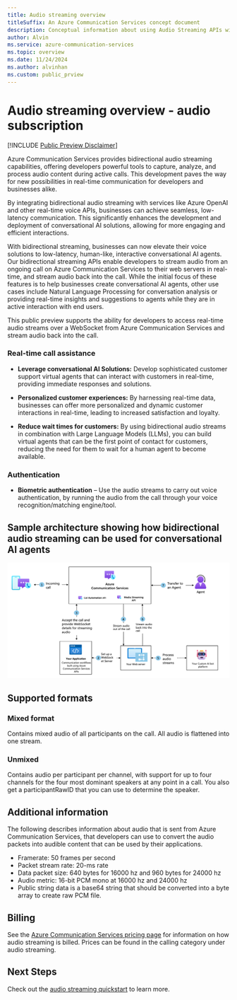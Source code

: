 ```yaml
---
title: Audio streaming overview
titleSuffix: An Azure Communication Services concept document
description: Conceptual information about using Audio Streaming APIs with Call Automation.
author: Alvin
ms.service: azure-communication-services
ms.topic: overview
ms.date: 11/24/2024
ms.author: alvinhan
ms.custom: public_prview
---
```


# Audio streaming overview - audio subscription

[!INCLUDE [Public Preview Disclaimer](../../includes/public-preview-include-document.md)]

Azure Communication Services provides bidirectional audio streaming capabilities, offering developers powerful tools to capture, analyze, and process audio content during active calls. This development paves the way for new possibilities in real-time communication for developers and businesses alike. 

By integrating bidirectional audio streaming with services like Azure OpenAI and other real-time voice APIs, businesses can achieve seamless, low-latency communication. This significantly enhances the development and deployment of conversational AI solutions, allowing for more engaging and efficient interactions. 

With bidirectional streaming, businesses can now elevate their voice solutions to low-latency, human-like, interactive conversational AI agents. Our bidirectional streaming APIs enable developers to stream audio from an ongoing call on Azure Communication Services to their web servers in real-time, and stream audio back into the call. While the initial focus of these features is to help businesses create conversational AI agents, other use cases include Natural Language Processing for conversation analysis or providing real-time insights and suggestions to agents while they are in active interaction with end users. 

This public preview supports the ability for developers to access real-time audio streams over a WebSocket from Azure Communication Services and stream audio back into the call.

### Real-time call assistance

- **Leverage conversational AI Solutions:** Develop sophisticated customer support virtual agents that can interact with customers in real-time, providing immediate responses and solutions.

- **Personalized customer experiences:** By harnessing real-time data, businesses can offer more personalized and dynamic customer interactions in real-time, leading to increased satisfaction and loyalty.

- **Reduce wait times for customers:** By using bidirectional audio streams in combination with Large Language Models (LLMs), you can build virtual agents that can be the first point of contact for customers, reducing the need for them to wait for a human agent to become available.

### Authentication

- **Biometric authentication** – Use the audio streams to carry out voice authentication, by running the audio from the call through your voice recognition/matching engine/tool.

## Sample architecture showing how bidirectional audio streaming can be used for conversational AI agents

[![Screenshot of architecture diagram for audio streaming.](./media/bidirectional-streaming.png)](./media/bidirectional-streaming.png#lightbox)

## Supported formats

### Mixed format
Contains mixed audio of all participants on the call. All audio is flattened into one stream.
	
### Unmixed
Contains audio per participant per channel, with support for up to four channels for the four most dominant speakers at any point in a call. You also get a participantRawID that you can use to determine the speaker. 

## Additional information
The following describes information about audio that is sent from Azure Communication Services, that developers can use to convert the audio packets into audible content that can be used by their applications.
- Framerate: 50 frames per second
- Packet stream rate: 20-ms rate
- Data packet size: 640 bytes for 16000 hz and 960 bytes for 24000 hz
- Audio metric: 16-bit PCM mono at 16000 hz and 24000 hz
- Public string data is a base64 string that should be converted into a byte array to create raw PCM file.

## Billing
See the [Azure Communication Services pricing page](https://azure.microsoft.com/pricing/details/communication-services/?msockid=3b3359f3828f6cfe30994a9483c76d50) for information on how audio streaming is billed. Prices can be found in the calling category under audio streaming.

## Next Steps
Check out the [audio streaming quickstart](../../how-tos/call-automation/audio-streaming-quickstart.md) to learn more.
